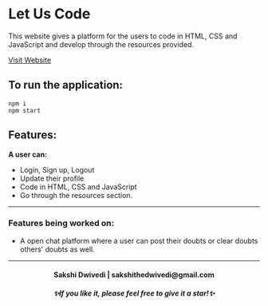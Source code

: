 # Let Us Code

This website gives a platform for the users to code in HTML, CSS and JavaScript and develop through the resources provided.

[Visit Website](https://let-us-code.herokuapp.com/login "Welcome to the Let us code!")

## To run the application:

`npm i` <br />
`npm start`

## Features:

**A user can:** <br />
- Login, Sign up, Logout <br />
- Update their profile <br />
- Code in HTML, CSS and JavaScript  <br />
- Go through the resources section.

---

### Features being worked on:
- A open chat platform where a user can post their doubts or clear doubts others' doubts as well.

---
<h4 align="center">Sakshi Dwivedi | sakshithedwivedi@gmail.com</h4>
<h5 align="center">✨If you like it, please feel free to give it a star!✨</h5>

